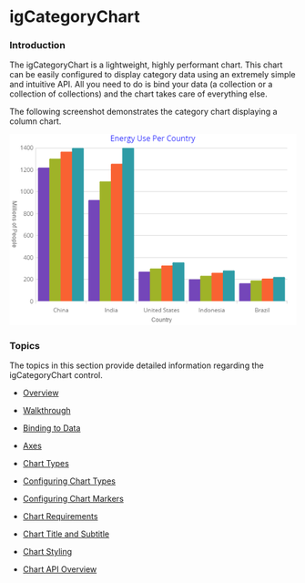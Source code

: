 ﻿<!--
|metadata|
{
    "fileName": "igcategorychart-landingpage",
    "controlName": "igCategoryChart",
    "tags": ["API", "CategoryChart", "Axes"]
}
|metadata|
-->

# igCategoryChart

### Introduction

The igCategoryChart is a lightweight, highly performant chart. This chart can be easily configured to display category data using an extremely simple and intuitive API. All you need to do is bind your data (a collection or a collection of collections) and the chart takes care of everything else.

The following screenshot demonstrates the category chart displaying a column chart.

![](images/categorychart-configuring-title-01.png)

### Topics
The topics in this section provide detailed information regarding the igCategoryChart control.

-  [Overview](categorychart-overview.html)

- [Walkthrough](igcategorychart-adding.html)

- [Binding to Data](categorychart-binding-to-data.html)

- [Axes](categorychart-axes.html)

- [Chart Types](categorychart-chart-types.html)

- [Configuring Chart Types](categorychart-configuring-chart-types.html)

- [Configuring Chart Markers](categorychart-configuring-chart-types.html)

- [Chart Requirements](categorychart-chart-requirements.html)

- [Chart Title and Subtitle](categorychart-chart-title-subtitle.html)

- [Chart Styling](categorychart-styling.html)

- [Chart API Overview](categorychart-api-overview.html)